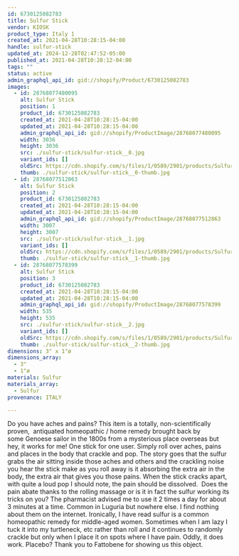 ```yaml
---
id: 6730125082783
title: Sulfur Stick
vendor: KIOSK
product_type: Italy 1
created_at: 2021-04-28T10:28:15-04:00
handle: sulfur-stick
updated_at: 2024-12-28T02:47:52-05:00
published_at: 2021-04-28T10:28:12-04:00
tags: ""
status: active
admin_graphql_api_id: gid://shopify/Product/6730125082783
images:
  - id: 28768077480095
    alt: Sulfur Stick
    position: 1
    product_id: 6730125082783
    created_at: 2021-04-28T10:28:15-04:00
    updated_at: 2021-04-28T10:28:15-04:00
    admin_graphql_api_id: gid://shopify/ProductImage/28768077480095
    width: 3036
    height: 3036
    src: ./sulfur-stick/sulfur-stick__0.jpg
    variant_ids: []
    oldSrc: https://cdn.shopify.com/s/files/1/0589/2901/products/SulfurStick2.jpg?v=1619620095
    thumb: ./sulfur-stick/sulfur-stick__0-thumb.jpg
  - id: 28768077512863
    alt: Sulfur Stick
    position: 2
    product_id: 6730125082783
    created_at: 2021-04-28T10:28:15-04:00
    updated_at: 2021-04-28T10:28:15-04:00
    admin_graphql_api_id: gid://shopify/ProductImage/28768077512863
    width: 3007
    height: 3007
    src: ./sulfur-stick/sulfur-stick__1.jpg
    variant_ids: []
    oldSrc: https://cdn.shopify.com/s/files/1/0589/2901/products/SulfurStick1.jpg?v=1619620095
    thumb: ./sulfur-stick/sulfur-stick__1-thumb.jpg
  - id: 28768077578399
    alt: Sulfur Stick
    position: 3
    product_id: 6730125082783
    created_at: 2021-04-28T10:28:15-04:00
    updated_at: 2021-04-28T10:28:15-04:00
    admin_graphql_api_id: gid://shopify/ProductImage/28768077578399
    width: 535
    height: 535
    src: ./sulfur-stick/sulfur-stick__2.jpg
    variant_ids: []
    oldSrc: https://cdn.shopify.com/s/files/1/0589/2901/products/Sulfurstick4.jpg?v=1619620095
    thumb: ./sulfur-stick/sulfur-stick__2-thumb.jpg
dimensions: 3" x 1"ø
dimensions_array:
  - 3"
  - 1"ø
materials: Sulfur
materials_array:
  - Sulfur
provenance: ITALY

---
```


Do you have aches and pains? This item is a totally, non-scientifically proven,  antiquated homeopathic / home remedy brought back by some Genoese sailor in the 1800s from a mysterious place overseas but hey, it works for me! One stick for one user. Simply roll over aches, pains and places in the body that crackle and pop. The story goes that the sulfur grabs the air sitting inside those aches and others and the crackling noise you hear the stick make as you roll away is it absorbing the extra air in the body, the extra air that gives you those pains. When the stick cracks apart, with quite a loud pop I should note, the pain should be dissolved.  Does the pain abate thanks to the rolling massage or is it in fact the sulfur working its tricks on you? The pharmacist advised me to use it 2 times a day for about 3 minutes at a time. Common in Luguria but nowhere else. I find nothing about them on the internet. Ironically, I have read sulfur is a common homeopathic remedy for middle-aged women. Sometimes when I am lazy I tuck it into my turtleneck, etc rather than roll and it continues to randomly crackle but only when I place it on spots where I have pain. Oddly, it does work. Placebo? Thank you to Fattobene for showing us this object.